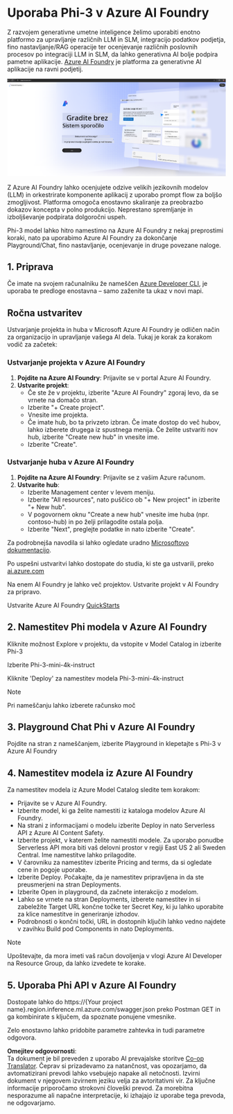 <!--
CO_OP_TRANSLATOR_METADATA:
{
  "original_hash": "3a1e48b628022485aac989c9f733e792",
  "translation_date": "2025-07-17T05:28:57+00:00",
  "source_file": "md/02.QuickStart/AzureAIFoundry_QuickStart.md",
  "language_code": "sl"
}
-->
# **Uporaba Phi-3 v Azure AI Foundry**

Z razvojem generativne umetne inteligence želimo uporabiti enotno platformo za upravljanje različnih LLM in SLM, integracijo podatkov podjetja, fino nastavljanje/RAG operacije ter ocenjevanje različnih poslovnih procesov po integraciji LLM in SLM, da lahko generativna AI bolje podpira pametne aplikacije. [Azure AI Foundry](https://ai.azure.com) je platforma za generativne AI aplikacije na ravni podjetij.

![aistudo](../../../../translated_images/aifoundry_home.f28a8127c96c7d93d6fb1d0a69b635bc36834da1f0615d7d2b8be216021d9eeb.sl.png)

Z Azure AI Foundry lahko ocenjujete odzive velikih jezikovnih modelov (LLM) in orkestrirate komponente aplikacij z uporabo prompt flow za boljšo zmogljivost. Platforma omogoča enostavno skaliranje za preobrazbo dokazov koncepta v polno produkcijo. Neprestano spremljanje in izboljševanje podpirata dolgoročni uspeh.

Phi-3 model lahko hitro namestimo na Azure AI Foundry z nekaj preprostimi koraki, nato pa uporabimo Azure AI Foundry za dokončanje Playground/Chat, fino nastavljanje, ocenjevanje in druge povezane naloge.

## **1. Priprava**

Če imate na svojem računalniku že nameščen [Azure Developer CLI](https://learn.microsoft.com/azure/developer/azure-developer-cli/overview?WT.mc_id=aiml-138114-kinfeylo), je uporaba te predloge enostavna – samo zaženite ta ukaz v novi mapi.

## Ročna ustvaritev

Ustvarjanje projekta in huba v Microsoft Azure AI Foundry je odličen način za organizacijo in upravljanje vašega AI dela. Tukaj je korak za korakom vodič za začetek:

### Ustvarjanje projekta v Azure AI Foundry

1. **Pojdite na Azure AI Foundry**: Prijavite se v portal Azure AI Foundry.
2. **Ustvarite projekt**:
   - Če ste že v projektu, izberite "Azure AI Foundry" zgoraj levo, da se vrnete na domačo stran.
   - Izberite "+ Create project".
   - Vnesite ime projekta.
   - Če imate hub, bo ta privzeto izbran. Če imate dostop do več hubov, lahko izberete drugega iz spustnega menija. Če želite ustvariti nov hub, izberite "Create new hub" in vnesite ime.
   - Izberite "Create".

### Ustvarjanje huba v Azure AI Foundry

1. **Pojdite na Azure AI Foundry**: Prijavite se z vašim Azure računom.
2. **Ustvarite hub**:
   - Izberite Management center v levem meniju.
   - Izberite "All resources", nato puščico ob "+ New project" in izberite "+ New hub".
   - V pogovornem oknu "Create a new hub" vnesite ime huba (npr. contoso-hub) in po želji prilagodite ostala polja.
   - Izberite "Next", preglejte podatke in nato izberite "Create".

Za podrobnejša navodila si lahko ogledate uradno [Microsoftovo dokumentacijo](https://learn.microsoft.com/azure/ai-studio/how-to/create-projects).

Po uspešni ustvaritvi lahko dostopate do studia, ki ste ga ustvarili, preko [ai.azure.com](https://ai.azure.com/)

Na enem AI Foundry je lahko več projektov. Ustvarite projekt v AI Foundry za pripravo.

Ustvarite Azure AI Foundry [QuickStarts](https://learn.microsoft.com/azure/ai-studio/quickstarts/get-started-code)

## **2. Namestitev Phi modela v Azure AI Foundry**

Kliknite možnost Explore v projektu, da vstopite v Model Catalog in izberite Phi-3

Izberite Phi-3-mini-4k-instruct

Kliknite 'Deploy' za namestitev modela Phi-3-mini-4k-instruct

> [!NOTE]
>
> Pri nameščanju lahko izberete računsko moč

## **3. Playground Chat Phi v Azure AI Foundry**

Pojdite na stran z nameščanjem, izberite Playground in klepetajte s Phi-3 v Azure AI Foundry

## **4. Namestitev modela iz Azure AI Foundry**

Za namestitev modela iz Azure Model Catalog sledite tem korakom:

- Prijavite se v Azure AI Foundry.
- Izberite model, ki ga želite namestiti iz kataloga modelov Azure AI Foundry.
- Na strani z informacijami o modelu izberite Deploy in nato Serverless API z Azure AI Content Safety.
- Izberite projekt, v katerem želite namestiti modele. Za uporabo ponudbe Serverless API mora biti vaš delovni prostor v regiji East US 2 ali Sweden Central. Ime namestitve lahko prilagodite.
- V čarovniku za namestitev izberite Pricing and terms, da si ogledate cene in pogoje uporabe.
- Izberite Deploy. Počakajte, da je namestitev pripravljena in da ste preusmerjeni na stran Deployments.
- Izberite Open in playground, da začnete interakcijo z modelom.
- Lahko se vrnete na stran Deployments, izberete namestitev in si zabeležite Target URL končne točke ter Secret Key, ki ju lahko uporabite za klice namestitve in generiranje izhodov.
- Podrobnosti o končni točki, URL in dostopnih ključih lahko vedno najdete v zavihku Build pod Components in nato Deployments.

> [!NOTE]
> Upoštevajte, da mora imeti vaš račun dovoljenja v vlogi Azure AI Developer na Resource Group, da lahko izvedete te korake.

## **5. Uporaba Phi API v Azure AI Foundry**

Dostopate lahko do https://{Your project name}.region.inference.ml.azure.com/swagger.json preko Postman GET in ga kombinirate s ključem, da spoznate ponujene vmesnike.

Zelo enostavno lahko pridobite parametre zahtevka in tudi parametre odgovora.

**Omejitev odgovornosti**:  
Ta dokument je bil preveden z uporabo AI prevajalske storitve [Co-op Translator](https://github.com/Azure/co-op-translator). Čeprav si prizadevamo za natančnost, vas opozarjamo, da avtomatizirani prevodi lahko vsebujejo napake ali netočnosti. Izvirni dokument v njegovem izvirnem jeziku velja za avtoritativni vir. Za ključne informacije priporočamo strokovni človeški prevod. Za morebitna nesporazume ali napačne interpretacije, ki izhajajo iz uporabe tega prevoda, ne odgovarjamo.